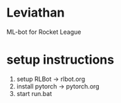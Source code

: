 # Leviathan
ML-bot for Rocket League
# setup instructions
1. setup RLBot -> rlbot.org
2. install pytorch -> pytorch.org
3. start run.bat
